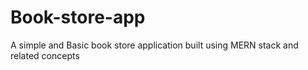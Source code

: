 # Book-store-app
A simple and Basic book store application built using MERN stack and related concepts
